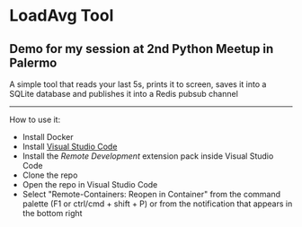 # LoadAvg Tool

## Demo for my session at 2nd Python Meetup in Palermo

A simple tool that reads your last 5s, prints it to screen, saves
it into a SQLite database and publishes it into a Redis pubsub
channel

---

How to use it:

- Install Docker
- Install [Visual Studio Code](https://code.visualstudio.com)
- Install the *Remote Development* extension pack inside Visual Studio Code
- Clone the repo
- Open the repo in Visual Studio Code
- Select "Remote-Containers: Reopen in Container" from the command palette (F1 or ctrl/cmd + shift + P) or from the notification that appears in the bottom right
